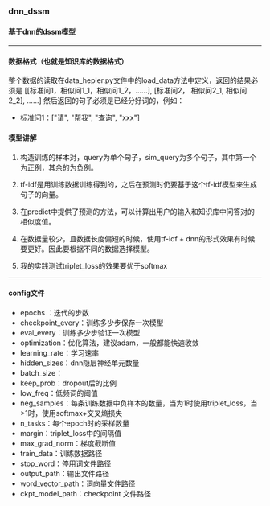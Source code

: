 ### dnn_dssm
#### 基于dnn的dssm模型
***
#### 数据格式（也就是知识库的数据格式）
整个数据的读取在data_hepler.py文件中的load_data方法中定义，返回的结果必须是
[[标准问1，相似问1_1，相似问1_2，......], [标准问2， 相似问2_1, 相似问2_2], ......]
然后返回的句子必须是已经分好词的，例如：
* 标准问1：["请", "帮我", "查询", "xxx"]

#### 模型讲解

1. 构造训练的样本对，query为单个句子，sim_query为多个句子，其中第一个为正例，其余的为负例。

2. tf-idf是用训练数据训练得到的，之后在预测时仍要基于这个tf-idf模型来生成句子的向量。

3. 在predict中提供了预测的方法，可以计算出用户的输入和知识库中问答对的相似度值。

4. 在数据量较少，且数据长度偏短的时候，使用tf-idf + dnn的形式效果有时候要更好。因此要根据不同的数据选择模型。
   
5. 我的实践测试triplet_loss的效果要优于softmax

***

#### config文件
* epochs ：迭代的步数
* checkpoint_every：训练多少步保存一次模型
* eval_every：训练多少步验证一次模型
* optimization：优化算法，建议adam，一般都能快速收敛
* learning_rate：学习速率
* hidden_sizes：dnn隐层神经单元数量
* batch_size：
* keep_prob：dropout后的比例
* low_freq：低频词的阈值
* neg_samples：每条训练数据中负样本的数量，当为1时使用triplet_loss，当>1时，使用softmax+交叉熵损失
* n_tasks：每个epoch时的采样数量
* margin：triplet_loss中的间隔值
* max_grad_norm：梯度截断值
* train_data：训练数据路径
* stop_word：停用词文件路径
* output_path：输出文件路径
* word_vector_path：词向量文件路径
* ckpt_model_path：checkpoint 文件路径